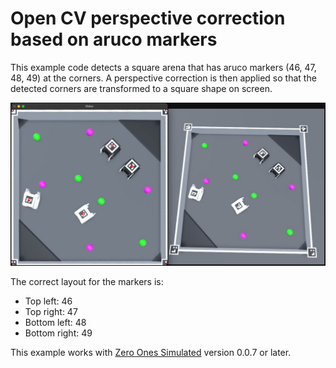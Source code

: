 # Open CV perspective correction based on aruco markers
This example code detects a square arena that has aruco markers (46, 47, 48, 49) at the corners. A perspective correction is then applied so that the detected corners are transformed to a square shape on screen.

![Screenshot](screenshot.jpg)

The correct layout for the markers is:
- Top left: 46
- Top right: 47
- Bottom left: 48
- Bottom right: 49

This example works with [Zero Ones Simulated](https://github.com/zero-ones-given/zero-ones-simulated) version 0.0.7 or later.